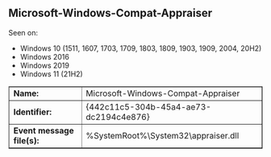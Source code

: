 ## Microsoft-Windows-Compat-Appraiser

Seen on:
* Windows 10 (1511, 1607, 1703, 1709, 1803, 1809, 1903, 1909, 2004, 20H2)
* Windows 2016
* Windows 2019
* Windows 11 (21H2)

<table border="1" class="docutils">
  <tbody>
    <tr>
      <td><b>Name:</b></td>
      <td>Microsoft-Windows-Compat-Appraiser</td>
    </tr>
    <tr>
      <td><b>Identifier:</b></td>
      <td>{442c11c5-304b-45a4-ae73-dc2194c4e876}</td>
    </tr>
    <tr>
      <td><b>Event message file(s):</b></td>
      <td>%SystemRoot%\System32\appraiser.dll</td>
    </tr>
  </tbody>
</table>

&nbsp;

